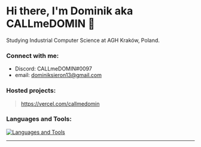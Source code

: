 # Hi there, I'm Dominik aka CALLmeDOMIN 👋
  Studying Industrial Computer Science at AGH Kraków, Poland.
### Connect with me:

- Discord: CALLmeDOMIN#0097
- email: dominiksieron13@gmail.com

### Hosted projects:
> https://vercel.com/callmedomin

### Languages and Tools:

[![Languages and Tools](https://skillicons.dev/icons?i=vscode,html,css,js,ts,react,nodejs,tailwind,sass,py,cpp,c,github,git)](https://skillicons.dev)


---
